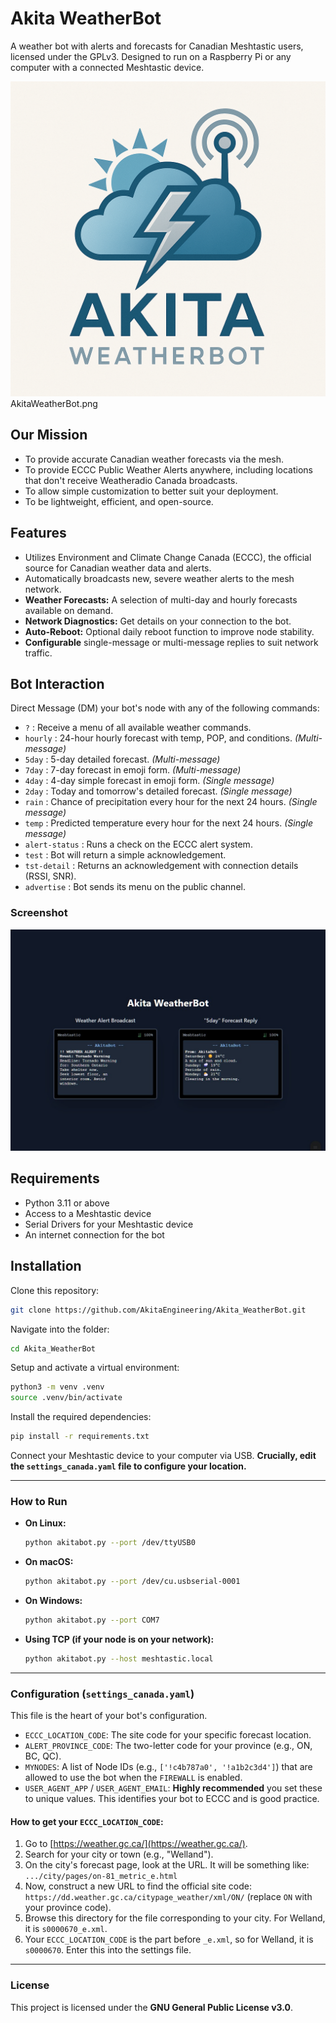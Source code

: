 # Akita WeatherBot

A weather bot with alerts and forecasts for Canadian Meshtastic users, licensed under the GPLv3. Designed to run on a Raspberry Pi or any computer with a connected Meshtastic device.

![Akita WeatherBot Logo](AkitaWeatherBot.png)
AkitaWeatherBot.png


## Our Mission

- To provide accurate Canadian weather forecasts via the mesh.
- To provide ECCC Public Weather Alerts anywhere, including locations that don't receive Weatheradio Canada broadcasts.
- To allow simple customization to better suit your deployment.
- To be lightweight, efficient, and open-source.

## Features

- Utilizes Environment and Climate Change Canada (ECCC), the official source for Canadian weather data and alerts.
- Automatically broadcasts new, severe weather alerts to the mesh network.
- **Weather Forecasts:** A selection of multi-day and hourly forecasts available on demand.
- **Network Diagnostics:** Get details on your connection to the bot.
- **Auto-Reboot:** Optional daily reboot function to improve node stability.
- **Configurable** single-message or multi-message replies to suit network traffic.

## Bot Interaction

Direct Message (DM) your bot's node with any of the following commands:

- `?` : Receive a menu of all available weather commands.
- `hourly` : 24-hour hourly forecast with temp, POP, and conditions. *(Multi-message)*
- `5day` : 5-day detailed forecast. *(Multi-message)*
- `7day` : 7-day forecast in emoji form. *(Multi-message)*
- `4day` : 4-day simple forecast in emoji form. *(Single message)*
- `2day` : Today and tomorrow's detailed forecast. *(Single message)*
- `rain` : Chance of precipitation every hour for the next 24 hours. *(Single message)*
- `temp` : Predicted temperature every hour for the next 24 hours. *(Single message)*
- `alert-status` : Runs a check on the ECCC alert system.
- `test` : Bot will return a simple acknowledgement.
- `tst-detail` : Returns an acknowledgement with connection details (RSSI, SNR).
- `advertise` : Bot sends its menu on the public channel.

### Screenshot

![Akita WeatherBot](weatherbot-screenshot.jpg)


## Requirements

- Python 3.11 or above  
- Access to a Meshtastic device  
- Serial Drivers for your Meshtastic device  
- An internet connection for the bot  

## Installation

Clone this repository:

```bash
git clone https://github.com/AkitaEngineering/Akita_WeatherBot.git
```

Navigate into the folder:
```bash
cd Akita_WeatherBot
```

Setup and activate a virtual environment:
```bash
python3 -m venv .venv
source .venv/bin/activate
```

Install the required dependencies:
```bash
pip install -r requirements.txt
```

Connect your Meshtastic device to your computer via USB.
**Crucially, edit the `settings_canada.yaml` file to configure your location.**

---

### How to Run
* **On Linux:**
    ```bash
    python akitabot.py --port /dev/ttyUSB0
    ```
* **On macOS:**
    ```bash
    python akitabot.py --port /dev/cu.usbserial-0001
    ```
* **On Windows:**
    ```bash
    python akitabot.py --port COM7
    ```
* **Using TCP (if your node is on your network):**
    ```bash
    python akitabot.py --host meshtastic.local
    ```

---

### Configuration (`settings_canada.yaml`)
This file is the heart of your bot's configuration.

* `ECCC_LOCATION_CODE`: The site code for your specific forecast location.
* `ALERT_PROVINCE_CODE`: The two-letter code for your province (e.g., ON, BC, QC).
* `MYNODES`: A list of Node IDs (e.g., `['!c4b787a0', '!a1b2c3d4']`) that are allowed to use the bot when the `FIREWALL` is enabled.
* `USER_AGENT_APP` / `USER_AGENT_EMAIL`: **Highly recommended** you set these to unique values. This identifies your bot to ECCC and is good practice.

#### How to get your `ECCC_LOCATION_CODE`:
1.  Go to [https://weather.gc.ca/](https://weather.gc.ca/).
2.  Search for your city or town (e.g., "Welland").
3.  On the city's forecast page, look at the URL. It will be something like:
    `.../city/pages/on-81_metric_e.html`
4.  Now, construct a new URL to find the official site code:
    `https://dd.weather.gc.ca/citypage_weather/xml/ON/` (replace `ON` with your province code).
5.  Browse this directory for the file corresponding to your city. For Welland, it is `s0000670_e.xml`.
6.  Your `ECCC_LOCATION_CODE` is the part before `_e.xml`, so for Welland, it is `s0000670`.
    Enter this into the settings file.

---
### License
This project is licensed under the **GNU General Public License v3.0**.
